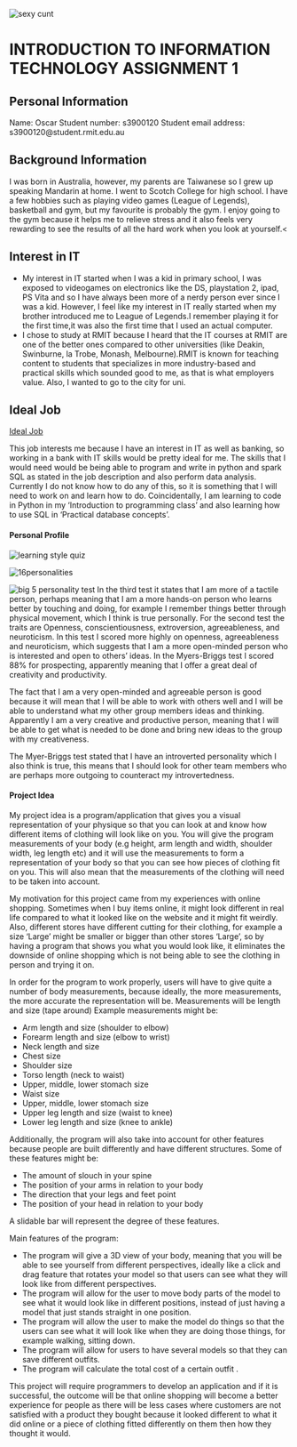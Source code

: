 ![sexy cunt](https://user-images.githubusercontent.com/81346328/112977080-5ebae180-91a1-11eb-954b-5caecc54abea.JPG)

<h1>INTRODUCTION TO INFORMATION TECHNOLOGY ASSIGNMENT 1</h1>
<h2>Personal Information</h2>
Name: Oscar
Student number: s3900120
Student email address: s3900120@student.rmit.edu.au
<h2>Background Information</h2>
I was born in Australia, however, my parents are Taiwanese so I grew up speaking Mandarin at home. I went to Scotch College for high school. I have a few hobbies such as playing video games (League of Legends), basketball and gym, but my favourite is probably the gym. I enjoy going to the gym because it helps me to relieve stress and it also feels very rewarding to see the results of all the hard work when you look at yourself.<
<h2>Interest in IT</h2>

<ul>
  <li>My interest in IT started when I was a kid  in primary school, I was exposed to videogames on electronics like the DS, playstation 2, ipad, PS Vita and so I have always been more of a nerdy person ever since I was a kid. However, I feel like my interest in IT really started when my brother introduced me to League of Legends.I remember playing it for the first time,it was also the first time that I used an actual computer.</li>
  <li>I chose to study at RMIT because I heard that the IT courses at RMIT are one of the better ones compared to other universities (like Deakin, Swinburne, la Trobe, Monash, Melbourne).RMIT is known for teaching content to students that specializes in more industry-based and practical skills which sounded good to me, as that is what employers value. Also, I wanted to go to the city for uni.</li>
  
</ul>  

<h2>Ideal Job</h2>
<a href="https://au.indeed.com/viewjob?jk=545f93a8a6a611de&tk=1f215eahb3ede001&from=serp&vjs=3">Ideal Job</a>

This job interests me because I have an interest in IT as well as banking, so working in a bank with IT skills would be pretty ideal for me. The skills that I would need would be being able to program and write in python and spark SQL as stated in the job description and also perform data analysis. Currently I do not know how to do any of this, so it is something that I will need to work on and learn how to do. Coincidentally, I am learning to code in Python in my ‘Introduction to programming class’ and also learning how to use SQL in ‘Practical database concepts’.

<h4>Personal Profile</h4>

![learning style quiz](https://user-images.githubusercontent.com/81346328/112976670-e2c09980-91a0-11eb-8bab-ee31a63c50e7.JPG)

![16personalities](https://user-images.githubusercontent.com/81346328/112976746-f966f080-91a0-11eb-8d13-352e4d436d84.JPG)

![big 5 personality test](https://user-images.githubusercontent.com/81346328/112976759-fc61e100-91a0-11eb-8a5a-e603dd401884.JPG)
In the third test it states that I am more of a tactile person, perhaps meaning that I am a more hands-on person who learns better by touching and doing, for example I remember things better through physical movement, which I think is true personally. For the second test the traits are Openness, conscientiousness, extroversion, agreeableness, and neuroticism. In this test I scored more highly on openness, agreeableness and neuroticism, which suggests that I am a more open-minded person who is interested and open to others’ ideas. In the Myers-Briggs test I scored 88% for prospecting, apparently meaning that I offer a great deal of creativity and productivity.

The fact that I am a very open-minded and agreeable person is good because it will mean that I will be able to work with others well and I will be able to understand what my other group members ideas and thinking. Apparently I am a very creative and productive person, meaning that I will be able to get what is needed to be done and  bring new ideas to the group with my creativeness.


The Myer-Briggs test stated that I have an introverted personality which I also think is true, this means that I should look for other team members who are perhaps more outgoing to counteract my introvertedness.

<h4>Project Idea</h4>
My project idea is a program/application that gives you a visual representation of your physique so that you can look at and know how different items of clothing will look like on you. You will give the program measurements of your body (e.g height, arm length and width, shoulder width, leg length etc) and it will use the measurements to form a representation of your body so that you can see how pieces of clothing fit on you. This will also mean that the measurements of the clothing will need to be taken into account.

My motivation for this project came from my experiences with online shopping. Sometimes when I buy items online, it might look different in real life compared to what it looked like on the website and it might fit weirdly. Also, different stores have different cutting for their clothing, for example a size ‘Large’ might be smaller or bigger than other stores ‘Large’, so by having a program that shows you what you would look like, it eliminates the downside of online shopping which is not being able to see the clothing in person and trying it on.

In order for the program to work properly, users will have to give quite a number of body measurements, because ideally, the more measurements, the more accurate the representation will be. Measurements will be length and size (tape around)
Example measurements might be:

<ul>
  <li>Arm length and size (shoulder to elbow)</li>
  <li>Forearm length and size (elbow to wrist)</li>
  <li>Neck length and size</li>
  <li>Chest size</li>
  <li>Shoulder size</li>
  <li>Torso length (neck to waist)</li>
  <li>Upper, middle, lower stomach size</li>
  <li>Waist size</li>
  <li>Upper, middle, lower stomach size</li>
  <li>Upper leg length and size (waist to knee)</li>
  <li>Lower leg length and size (knee to ankle)</li>
</ul>

Additionally, the program will also take into account for other features because people are built differently and have different structures. 
Some of these features might be:

<ul>
  <li>The amount of slouch in your spine</li>
  <li>The position of your arms in relation to your body</li>
  <li>The direction that your legs and feet point</li>
  <li>The position of your head in relation to your body</li>
</ul>
A slidable bar will represent the degree of these features.

Main features of the program:

<ul>
  <li>The program will give a 3D view of your body, meaning that you will be able to see yourself from different perspectives, ideally like a click and drag feature that rotates your model so that users can see what they will look like from different perspectives.</li>
  <li>The program will allow for the user to move body parts of the model to see what it would look like in different positions, instead of just having a model that just stands straight in one position.</li>
  <li>The program will allow the user to make the model do things so that the users can see what it will look like when they are doing those things, for example walking, sitting down.</li>
  <li>The program will allow for users to have several models so that they can save different outfits.</li>
  <li>The program will calculate the total cost of a certain outfit
.</li>
</ul>

This project will require programmers to develop an application and if it is successful, the outcome will be that online shopping will become a better experience for people as there will be less cases where customers are not satisfied with a product they bought because it looked different to what it did online or a piece of clothing fitted differently on them then how they thought it would.
